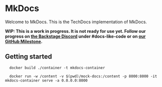 # MkDocs

Welcome to MkDocs. This is the TechDocs implementation of MkDocs.

**WIP: This is a work in progress. It is not ready for use yet. Follow our progress on [the Backstage Discord](https://discord.gg/MUpMjP2) under #docs-like-code or on [our GitHub Milestone](https://github.com/spotify/backstage/milestone/15).**

## Getting started

```
  docker build ./container -t mkdocs-container

  docker run -w /content -v $(pwd)/mock-docs:/content -p 8000:8000 -it mkdocs-container serve -a 0.0.0.0:8000
```

